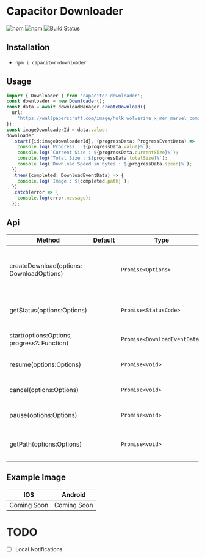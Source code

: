 # Capacitor Downloader

[![npm](https://img.shields.io/npm/v/capacitor-downloader.svg)](https://www.npmjs.com/package/capacitor-downloader)
[![npm](https://img.shields.io/npm/dt/capacitor-downloader.svg?label=npm%20downloads)](https://www.npmjs.com/package/capacitor-downloader)
[![Build Status](https://travis-ci.org/triniwiz/capacitor-downloader.svg?branch=master)](https://travis-ci.org/triniwiz/capacitor-downloader)

## Installation

* `npm i capacitor-downloader`

## Usage

```ts
import { Downloader } from 'capacitor-downloader';
const downloader = new Downloader();
const data = await downloadManager.createDownload({
  url:
    'https://wallpaperscraft.com/image/hulk_wolverine_x_men_marvel_comics_art_99032_3840x2400.jpg'
});
const imageDownloaderId = data.value;
downloader
  .start({id:imageDownloaderId}, (progressData: ProgressEventData) => {
    console.log(`Progress : ${progressData.value}%`);
    console.log(`Current Size : ${progressData.currentSize}%`);
    console.log(`Total Size : ${progressData.totalSize}%`);
    console.log(`Download Speed in bytes : ${progressData.speed}%`);
  })
  .then((completed: DownloadEventData) => {
    console.log(`Image : ${completed.path}`);
  })
  .catch(error => {
    console.log(error.message);
  });
```

## Api

| Method                                   | Default | Type                         | Description                                           |
| ---------------------------------------- | ------- | ---------------------------- | ----------------------------------------------------- |
| createDownload(options: DownloadOptions) |         | `Promise<Options>`                     | Creates a download task it returns the id of the task |
| getStatus(options:Options)                    |         | `Promise<StatusCode>`                 | Gets the status of a download task.                   |
| start(options:Options, progress?: Function)   |         | `Promise<DownloadEventData>` | Starts a download task.                               |  |
| resume(options:Options)                       |         | `Promise<void>`                       | Resumes a download task.                              |
| cancel(options:Options)                       |         | `Promise<void>`                       | Cancels a download task.                              |
| pause(options:Options)                        |         | `Promise<void>`                       | Pauses a download task.                               |
| getPath(options:Options)                      |         | `Promise<void>`                       | Return the path of a download task.                   |

## Example Image

| IOS                                     | Android                                     |
| --------------------------------------- | ------------------------------------------- |
| Coming Soon | Coming Soon |

# TODO

* [ ] Local Notifications
